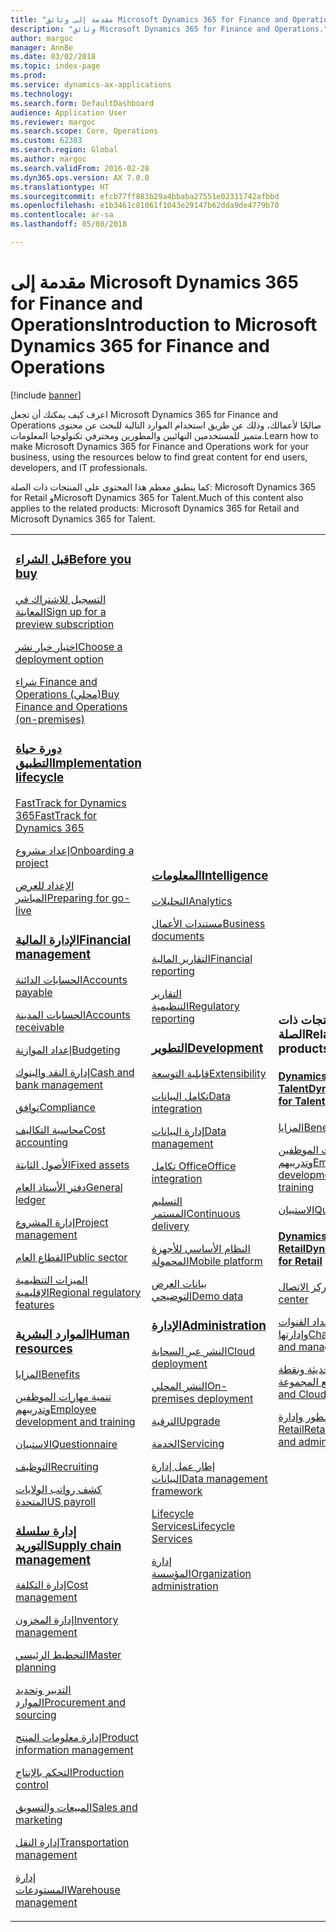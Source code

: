 ```yaml
---
title: "مقدمة إلى وثائق Microsoft Dynamics 365 for Finance and Operations"
description: "وثائق Microsoft Dynamics 365 for Finance and Operations."
author: margoc
manager: AnnBe
ms.date: 03/02/2018
ms.topic: index-page
ms.prod: 
ms.service: dynamics-ax-applications
ms.technology: 
ms.search.form: DefaultDashboard
audience: Application User
ms.reviewer: margoc
ms.search.scope: Core, Operations
ms.custom: 62303
ms.search.region: Global
ms.author: margoc
ms.search.validFrom: 2016-02-28
ms.dyn365.ops.version: AX 7.0.0
ms.translationtype: HT
ms.sourcegitcommit: efcb77ff883b29a4bbaba27551e02311742afbbd
ms.openlocfilehash: e1b3461c81061f1043e29147b62dda9de4779b70
ms.contentlocale: ar-sa
ms.lasthandoff: 05/08/2018

---
```


# <a name="introduction-to-microsoft-dynamics-365-for-finance-and-operations"></a><span data-ttu-id="d5010-103">مقدمة إلى Microsoft Dynamics 365 for Finance and Operations</span><span class="sxs-lookup"><span data-stu-id="d5010-103">Introduction to Microsoft Dynamics 365 for Finance and Operations</span></span>
[!include [banner](includes/banner.md)]

<span data-ttu-id="d5010-104">اعرف كيف يمكنك أن تجعل Microsoft Dynamics 365 for Finance and Operations صالحًا لأعمالك، وذلك عن طريق استخدام الموارد التالية للبحث عن محتوى متميز للمستخدمين النهائيين والمطورين ومحترفي تكنولوجيا المعلومات.</span><span class="sxs-lookup"><span data-stu-id="d5010-104">Learn how to make Microsoft Dynamics 365 for Finance and Operations work for your business, using the resources below to find great content for end users, developers, and IT professionals.</span></span> 

<span data-ttu-id="d5010-105">كما ينطبق معظم هذا المحتوى على المنتجات ذات الصلة: Microsoft Dynamics 365 for Retail وMicrosoft Dynamics 365 for Talent.</span><span class="sxs-lookup"><span data-stu-id="d5010-105">Much of this content also applies to the related products: Microsoft Dynamics 365 for Retail and Microsoft Dynamics 365 for Talent.</span></span> 

<table>
<colgroup>
<col width="33%" />
<col width="33%" />
<col width="33%" />
</colgroup>
<tbody>
<tr class="odd">
<td>
<h3><span data-ttu-id="d5010-106"><a href="get-started/before-you-buy.md">قبل الشراء</a></span><span class="sxs-lookup"><span data-stu-id="d5010-106"><a href="get-started/before-you-buy.md">Before you buy</a></span></span></h3>
<p><span data-ttu-id="d5010-107"><a href="../dev-itpro/dev-tools/sign-up-preview-subscription.md">التسجيل للاشتراك في المعاينة</a></span><span class="sxs-lookup"><span data-stu-id="d5010-107"><a href="../dev-itpro/dev-tools/sign-up-preview-subscription.md">Sign up for a preview subscription</a></span></span></p>
 <p><span data-ttu-id="d5010-108"><a href="../dev-itpro/deployment/choose-deployment-type.md">اختيار خيار نشر</a></span><span class="sxs-lookup"><span data-stu-id="d5010-108"><a href="../dev-itpro/deployment/choose-deployment-type.md">Choose a deployment option</a></span></span></p>
 <p><span data-ttu-id="d5010-109"><a href="get-started/purchase-on-premises.md">شراء Finance and Operations (محلي)</a></span><span class="sxs-lookup"><span data-stu-id="d5010-109"><a href="get-started/purchase-on-premises.md">Buy Finance and Operations (on-premises)</a></span></span></p>

<h3><span data-ttu-id="d5010-110"><a href="imp-lifecycle/implementation-lifecycle.md">دورة حياة التطبيق</a></span><span class="sxs-lookup"><span data-stu-id="d5010-110"><a href="imp-lifecycle/implementation-lifecycle.md">Implementation lifecycle</a></span></span></h3>
<p><span data-ttu-id="d5010-111"><a href="get-started/fasttrack-dynamics-365-overview.md">FastTrack for Dynamics 365</a></span><span class="sxs-lookup"><span data-stu-id="d5010-111"><a href="get-started/fasttrack-dynamics-365-overview.md">FastTrack for Dynamics 365</a></span></span></p>
<p><span data-ttu-id="d5010-112"><a href="imp-lifecycle/onboard.md">إعداد مشروع</a></span><span class="sxs-lookup"><span data-stu-id="d5010-112"><a href="imp-lifecycle/onboard.md">Onboarding a project</a></span></span></p>
<p><span data-ttu-id="d5010-113"><a href="imp-lifecycle/prepare-go-live.md">الإعداد للعرض المباشر</a></span><span class="sxs-lookup"><span data-stu-id="d5010-113"><a href="imp-lifecycle/prepare-go-live.md">Preparing for go-live</a></span></span></p>
  
<h3><span data-ttu-id="d5010-114"><a href="../financials/index.md">الإدارة المالية</a></span><span class="sxs-lookup"><span data-stu-id="d5010-114"><a href="../financials/index.md">Financial management</a></span></span></h3>
<p><span data-ttu-id="d5010-115"><a href="../financials/accounts-payable/accounts-payable.md">الحسابات الدائنة</a></span><span class="sxs-lookup"><span data-stu-id="d5010-115"><a href="../financials/accounts-payable/accounts-payable.md">Accounts payable</a></span></span></p>
<p><span data-ttu-id="d5010-116"><a href="../financials/accounts-receivable/accounts-receivable.md">الحسابات المدينة</a></span><span class="sxs-lookup"><span data-stu-id="d5010-116"><a href="../financials/accounts-receivable/accounts-receivable.md">Accounts receivable</a></span></span></p>
<p><span data-ttu-id="d5010-117"><a href="../financials/budgeting/budgeting-overview.md">إعداد الموازنة</a></span><span class="sxs-lookup"><span data-stu-id="d5010-117"><a href="../financials/budgeting/budgeting-overview.md">Budgeting</a></span></span></p>
<p><span data-ttu-id="d5010-118"><a href="../financials/cash-bank-management/cash-bank-management.md">إدارة النقد والبنوك</a></span><span class="sxs-lookup"><span data-stu-id="d5010-118"><a href="../financials/cash-bank-management/cash-bank-management.md">Cash and bank management</a></span></span></p>
<p><span data-ttu-id="d5010-119"><a href="../financials/general-ledger/audit-policy-rules.md">توافق</a></span><span class="sxs-lookup"><span data-stu-id="d5010-119"><a href="../financials/general-ledger/audit-policy-rules.md">Compliance</a></span></span></p>
<p><span data-ttu-id="d5010-120"><a href="../financials/cost-accounting/cost-accounting-home-page.md">محاسبة التكاليف</a></span><span class="sxs-lookup"><span data-stu-id="d5010-120"><a href="../financials/cost-accounting/cost-accounting-home-page.md">Cost accounting</a></span></span></p>
<p><span data-ttu-id="d5010-121"><a href="../financials/fixed-assets/fixed-assets.md">الأصول الثابتة</a></span><span class="sxs-lookup"><span data-stu-id="d5010-121"><a href="../financials/fixed-assets/fixed-assets.md">Fixed assets</a></span></span></p>
<p><span data-ttu-id="d5010-122"><a href="../financials/general-ledger/general-ledger.md">دفتر الأستاذ العام</a></span><span class="sxs-lookup"><span data-stu-id="d5010-122"><a href="../financials/general-ledger/general-ledger.md">General ledger</a></span></span></p>
<p><span data-ttu-id="d5010-123"><a href="../financials/project-management/overview-project-management-accounting.md">إدارة المشروع</a></span><span class="sxs-lookup"><span data-stu-id="d5010-123"><a href="../financials/project-management/overview-project-management-accounting.md">Project management</a></span></span></p>
<p><span data-ttu-id="d5010-124"><a href="../financials/public-sector/public-sector-functionality.md">القطاع العام</a></span><span class="sxs-lookup"><span data-stu-id="d5010-124"><a href="../financials/public-sector/public-sector-functionality.md">Public sector</a></span></span></p>
<p><span data-ttu-id="d5010-125"><a href="../dev-itpro/lcs-solutions/country-region.md">الميزات التنظيمية الإقليمية</a></span><span class="sxs-lookup"><span data-stu-id="d5010-125"><a href="../dev-itpro/lcs-solutions/country-region.md">Regional regulatory features</a></span></span></p>

<H3><span data-ttu-id="d5010-126"><a href="hr/hr-landing-page.md">الموارد البشرية</a></span><span class="sxs-lookup"><span data-stu-id="d5010-126"><a href="hr/hr-landing-page.md">Human resources</a></span></span></h3>
<p><span data-ttu-id="d5010-127"><a href="../talent/manage-benefit-program.md">المزايا</a></span><span class="sxs-lookup"><span data-stu-id="d5010-127"><a href="../talent/manage-benefit-program.md">Benefits</a></span></span></p>
<p><span data-ttu-id="d5010-128"><a href="../talent/performance-management-overview.md">تنمية مهارات الموظفين وتدريبهم</a></span><span class="sxs-lookup"><span data-stu-id="d5010-128"><a href="../talent/performance-management-overview.md">Employee development and training</a></span></span></p>
<p><span data-ttu-id="d5010-129"><a href="../talent/questionnaires.md">الاستبيان</a></span><span class="sxs-lookup"><span data-stu-id="d5010-129"><a href="../talent/questionnaires.md">Questionnaire</a></span></span></p>
<p><span data-ttu-id="d5010-130"><a href="hr/manage-recruiting-process.md">التوظيف</a></span><span class="sxs-lookup"><span data-stu-id="d5010-130"><a href="hr/manage-recruiting-process.md">Recruiting</a></span></span></p>
<p><span data-ttu-id="d5010-131"><a href="hr/localizations/noam-usa-payroll.md">كشف رواتب الولايات المتحدة</a></span><span class="sxs-lookup"><span data-stu-id="d5010-131"><a href="hr/localizations/noam-usa-payroll.md">US payroll</a></span></span></p>

<h3><span data-ttu-id="d5010-132"><a href="../supply-chain/index.md">إدارة سلسلة التوريد</a></span><span class="sxs-lookup"><span data-stu-id="d5010-132"><a href="../supply-chain/index.md">Supply chain management</a></span></span></h3>
<p><span data-ttu-id="d5010-133"><a href="../supply-chain/cost-management/costing-sheets.md">إدارة التكلفة</a></span><span class="sxs-lookup"><span data-stu-id="d5010-133"><a href="../supply-chain/cost-management/costing-sheets.md">Cost management</a></span></span></p>
<p><span data-ttu-id="d5010-134"><a href="../supply-chain/inventory/inventory-home-page.md">إدارة المخزون</a></span><span class="sxs-lookup"><span data-stu-id="d5010-134"><a href="../supply-chain/inventory/inventory-home-page.md">Inventory management</a></span></span></p>
<p><span data-ttu-id="d5010-135"><a href="../supply-chain/master-planning/master-plans.md">التخطيط الرئيسي</a></span><span class="sxs-lookup"><span data-stu-id="d5010-135"><a href="../supply-chain/master-planning/master-plans.md">Master planning</a></span></span></p>
<p><span data-ttu-id="d5010-136"><a href="../supply-chain/procurement/procurement-sourcing-overview.md">التدبير وتحديد الموارد</a></span><span class="sxs-lookup"><span data-stu-id="d5010-136"><a href="../supply-chain/procurement/procurement-sourcing-overview.md">Procurement and sourcing</a></span></span></p>
<p><span data-ttu-id="d5010-137"><a href="../supply-chain/pim/product-information.md">إدارة معلومات المنتج</a></span><span class="sxs-lookup"><span data-stu-id="d5010-137"><a href="../supply-chain/pim/product-information.md">Product information management</a></span></span></p>
<p><span data-ttu-id="d5010-138"><a href="../supply-chain/production-control/production-process-overview.md">التحكم بالإنتاج</a></span><span class="sxs-lookup"><span data-stu-id="d5010-138"><a href="../supply-chain/production-control/production-process-overview.md">Production control</a></span></span></p>
<p><span data-ttu-id="d5010-139"><a href="../supply-chain/sales-marketing/overview-sales-marketing.md">المبيعات والتسويق</a></span><span class="sxs-lookup"><span data-stu-id="d5010-139"><a href="../supply-chain/sales-marketing/overview-sales-marketing.md">Sales and marketing</a></span></span></p>
<p><span data-ttu-id="d5010-140"><a href="../supply-chain/transportation/transportation-management-overview.md">إدارة النقل</a></span><span class="sxs-lookup"><span data-stu-id="d5010-140"><a href="../supply-chain/transportation/transportation-management-overview.md">Transportation management</a></span></span></p>
<p><span data-ttu-id="d5010-141"><a href="../supply-chain/warehousing/warehouse-configuration.md">إدارة المستودعات</a></span><span class="sxs-lookup"><span data-stu-id="d5010-141"><a href="../supply-chain/warehousing/warehouse-configuration.md">Warehouse management</a></span></span></p>

</td>
<td>
<h3><span data-ttu-id="d5010-142"><a href="../dev-itpro/analytics/bi-reporting-home-page.md">المعلومات</a></span><span class="sxs-lookup"><span data-stu-id="d5010-142"><a href="../dev-itpro/analytics/bi-reporting-home-page.md">Intelligence</a></span></span></h3>
<p><span data-ttu-id="d5010-143"><a href="../dev-itpro/analytics/analytics.md">التحليلات</a></span><span class="sxs-lookup"><span data-stu-id="d5010-143"><a href="../dev-itpro/analytics/analytics.md">Analytics</a></span></span></p>
 <p><span data-ttu-id="d5010-144"><a href="../dev-itpro/analytics/document-reporting-services.md">مستندات الأعمال</a></span><span class="sxs-lookup"><span data-stu-id="d5010-144"><a href="../dev-itpro/analytics/document-reporting-services.md">Business documents</a></span></span></p>
<p><span data-ttu-id="d5010-145"><a href="../dev-itpro/analytics/financial-reporting-intro.md">التقارير المالية</a></span><span class="sxs-lookup"><span data-stu-id="d5010-145"><a href="../dev-itpro/analytics/financial-reporting-intro.md">Financial reporting</a></span></span></p>
<p><span data-ttu-id="d5010-146"><a href="../dev-itpro/analytics/general-electronic-reporting.md">التقارير التنظيمية</a></span><span class="sxs-lookup"><span data-stu-id="d5010-146"><a href="../dev-itpro/analytics/general-electronic-reporting.md">Regulatory reporting</a></span></span></p>



<h3><span data-ttu-id="d5010-147"><a href="../dev-itpro/dev-tools/developer-home-page.md">التطوير</span><span class="sxs-lookup"><span data-stu-id="d5010-147"><a href="../dev-itpro/dev-tools/developer-home-page.md">Development</span></span></h3>
<p><span data-ttu-id="d5010-148"><a href="../dev-itpro/extensibility/extensibility-home-page.md">قابلية التوسعة</a></span><span class="sxs-lookup"><span data-stu-id="d5010-148"><a href="../dev-itpro/extensibility/extensibility-home-page.md">Extensibility</a></span></span></p>

<p><span data-ttu-id="d5010-149"><a href="../dev-itpro/data-entities/integration-overview.md">تكامل البيانات</a></span><span class="sxs-lookup"><span data-stu-id="d5010-149"><a href="../dev-itpro/data-entities/integration-overview.md">Data integration</a></span></span></p>
<p><span data-ttu-id="d5010-150"><a href="../dev-itpro/data-entities/data-entities.md">إدارة البيانات</a></span><span class="sxs-lookup"><span data-stu-id="d5010-150"><a href="../dev-itpro/data-entities/data-entities.md">Data management</a></span></span></p>

<p><span data-ttu-id="d5010-151"><a href="../dev-itpro/office-integration/office-integration.md">تكامل Office</a></span><span class="sxs-lookup"><span data-stu-id="d5010-151"><a href="../dev-itpro/office-integration/office-integration.md">Office integration</a></span></span></p>
<p><span data-ttu-id="d5010-152"><a href="../dev-itpro/dev-tools/continuous-delivery-home-page.md">التسليم المستمر</a></span><span class="sxs-lookup"><span data-stu-id="d5010-152"><a href="../dev-itpro/dev-tools/continuous-delivery-home-page.md">Continuous delivery</a></span></span></p>
<p><span data-ttu-id="d5010-153"><a href="../dev-itpro/mobile-apps/platform/mobile-platform-home-page.md">النظام الأساسي للأجهزة المحمولة</a></span><span class="sxs-lookup"><span data-stu-id="d5010-153"><a href="../dev-itpro/mobile-apps/platform/mobile-platform-home-page.md">Mobile platform</a></span></span></p>
<p><span data-ttu-id="d5010-154"><a href="get-started/demo-data.md">بيانات العرض التوضيحي</a></span><span class="sxs-lookup"><span data-stu-id="d5010-154"><a href="get-started/demo-data.md">Demo data</a></span></span></p>

<h3><span data-ttu-id="d5010-155"><a href="../dev-itpro/sysadmin/system-administration-home-page.md">الإدارة</span><span class="sxs-lookup"><span data-stu-id="d5010-155"><a href="../dev-itpro/sysadmin/system-administration-home-page.md">Administration</span></span></h3>
<p><span data-ttu-id="d5010-156"><a href="../dev-itpro/deployment/cloud-deployment-overview.md">النشر عبر السحابة</a></span><span class="sxs-lookup"><span data-stu-id="d5010-156"><a href="../dev-itpro/deployment/cloud-deployment-overview.md">Cloud deployment</a></span></span></p>
<p><span data-ttu-id="d5010-157"><a href="../dev-itpro/deployment/on-premises-deployment-landing-page.md">النشر المحلي</a></span><span class="sxs-lookup"><span data-stu-id="d5010-157"><a href="../dev-itpro/deployment/on-premises-deployment-landing-page.md">On-premises deployment</a></span></span></p>
<p><span data-ttu-id="d5010-158"><a href="../dev-itpro/migration-upgrade/upgrade-home-page.md">الترقية</a></span><span class="sxs-lookup"><span data-stu-id="d5010-158"><a href="../dev-itpro/migration-upgrade/upgrade-home-page.md">Upgrade</a></span></span></p>
<p><span data-ttu-id="d5010-159"><a href="../dev-itpro/dev-tools/continuous-delivery-home-page.md#servicing">الخدمة</a></span><span class="sxs-lookup"><span data-stu-id="d5010-159"><a href="../dev-itpro/dev-tools/continuous-delivery-home-page.md#servicing">Servicing</a></span></span></p>
<p><span data-ttu-id="d5010-160"><a href="../dev-itpro/data-entities/data-entities.md">إطار عمل إدارة البيانات</a></span><span class="sxs-lookup"><span data-stu-id="d5010-160"><a href="../dev-itpro/data-entities/data-entities.md">Data management framework</a></span></span></p>
<p><span data-ttu-id="d5010-161"><a href="../dev-itpro/lifecycle-services/lcs.md">Lifecycle Services</a></span><span class="sxs-lookup"><span data-stu-id="d5010-161"><a href="../dev-itpro/lifecycle-services/lcs.md">Lifecycle Services</a></span></span></p>
<p><span data-ttu-id="d5010-162"><a href="organization-administration/organization-administration-home-page.md">إدارة المؤسسة</a></span><span class="sxs-lookup"><span data-stu-id="d5010-162"><a href="organization-administration/organization-administration-home-page.md">Organization administration</a></span></span></p>
</td>
<td>
<h3><span data-ttu-id="d5010-163">المنتجات ذات الصلة</span><span class="sxs-lookup"><span data-stu-id="d5010-163">Related products</span></span></h3>
<h4><span data-ttu-id="d5010-164"><a href="../talent/index.md">Dynamics 365 for Talent</a></span><span class="sxs-lookup"><span data-stu-id="d5010-164"><a href="../talent/index.md">Dynamics 365 for Talent</a></span></span></h4>
<p><span data-ttu-id="d5010-165"><a href="../talent/manage-benefit-program.md">المزايا</a></span><span class="sxs-lookup"><span data-stu-id="d5010-165"><a href="../talent/manage-benefit-program.md">Benefits</a></span></span></p>
<p><span data-ttu-id="d5010-166"><a href="../talent/performance-management-overview.md">تنمية مهارات الموظفين وتدريبهم</a></span><span class="sxs-lookup"><span data-stu-id="d5010-166"><a href="../talent/performance-management-overview.md">Employee development and training</a></span></span></p>
<p><span data-ttu-id="d5010-167"><a href="../talent/questionnaires.md">الاستبيان</a></span><span class="sxs-lookup"><span data-stu-id="d5010-167"><a href="../talent/questionnaires.md">Questionnaire</a></span></span></p>

<h4><span data-ttu-id="d5010-168"><a href="../retail/index.md">Dynamics 365 for Retail</a></span><span class="sxs-lookup"><span data-stu-id="d5010-168"><a href="../retail/index.md">Dynamics 365 for Retail</a></span></span></h4>
<p><span data-ttu-id="d5010-169"><a href="../retail/call-center-functionality.md">مركز الاتصال</span><span class="sxs-lookup"><span data-stu-id="d5010-169"><a href="../retail/call-center-functionality.md">Call center</span></span></p>
<p><span data-ttu-id="d5010-170"><a href="../retail/define-maintain-retail-channels.md">إعداد القنوات وإدارتها</span><span class="sxs-lookup"><span data-stu-id="d5010-170"><a href="../retail/define-maintain-retail-channels.md">Channel setup and management</span></span></p>
<p><span data-ttu-id="d5010-171"><a href="../retail/retail-peripherals-overview.md">نقطة البيع الحديثة ونقطة بيع المجموعة</span><span class="sxs-lookup"><span data-stu-id="d5010-171"><a href="../retail/retail-peripherals-overview.md">MPOS and Cloud POS</span></span></p>
<p><span data-ttu-id="d5010-172"><a href="../retail/dev-itpro/dev-retail-home-page.md">مطور وإدارة Retail</span><span class="sxs-lookup"><span data-stu-id="d5010-172"><a href="../retail/dev-itpro/dev-retail-home-page.md">Retail developer and administration</span></span></p>

</td>
</tr>

</tbody>
</table>

